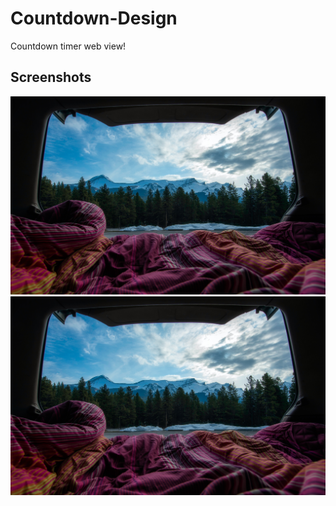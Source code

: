 # Countdown-Design
Countdown timer web view!

## Screenshots
<img src="https://github.com/Sneha-Sajjanar/Countdown-Design/blob/main/Countdown/travel.jpg" width="700" />
<img src="https://github.com/Sneha-Sajjanar/Countdown-Design/blob/main/Countdown/travel.jpg" width="700" />
